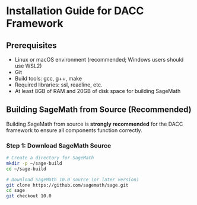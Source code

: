 # Installation Guide for DACC Framework

## Prerequisites

- Linux or macOS environment (recommended; Windows users should use WSL2)
- Git
- Build tools: gcc, g++, make
- Required libraries: ssl, readline, etc.
- At least 8GB of RAM and 20GB of disk space for building SageMath

## Building SageMath from Source (Recommended)

Building SageMath from source is **strongly recommended** for the DACC framework to ensure all components function correctly.

### Step 1: Download SageMath Source

```bash
# Create a directory for SageMath
mkdir -p ~/sage-build
cd ~/sage-build

# Download SageMath 10.0 source (or later version)
git clone https://github.com/sagemath/sage.git
cd sage
git checkout 10.0